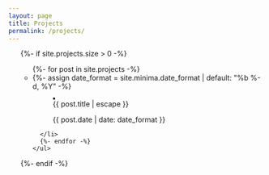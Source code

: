 ```yaml
---
layout: page
title: Projects
permalink: /projects/
---
```


<ul class="post-list">
<!-- Render Projects. -->  
  {%- if site.projects.size > 0 -%}
  <div>
    <ul class="post-list myDiv">
      {%- for post in site.projects -%}
      <li>
        {%- assign date_format = site.minima.date_format | default: "%b %-d, %Y" -%}
        <figure class="figure">
          <a href="{{ post.url | relative_url }}">
            <img class="thumbnail" border="2" alt="" src="{{ post.image_file }}"></a>      
          <figcaption class="figcaption">
            {{ post.title | escape }}
            <p class="post-meta">{{ post.date | date: date_format }}</p>
          </figcaption>
        </figure>

      </li>
      {%- endfor -%}
    </ul>
  </div>
  {%- endif -%}
</ul>